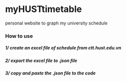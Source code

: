 # myHUSTtimetable
personal website to graph my university schedule

### How to use
##### 1/ create an excel file of schedule from ctt.hust.edu.vn
##### 2/ export the excel file to .json file
##### 3/ copy and paste the .json file to the code

